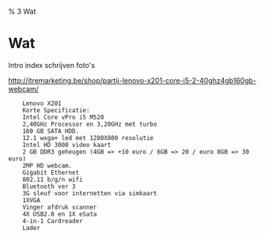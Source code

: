 % 3 Wat



# Wat


Intro index schrijven
foto's

<http://itremarketing.be/shop/partij-lenovo-x201-core-i5-2-40ghz4gb160gb-webcam/>

		Lenovo X201
		Korte Specificatie:
		Intel Core vPro i5 M520
		2,40GHz Processor en 3,20GHz met turbo
		160 GB SATA HDD.
		12.1 wxga+ led met 1280X800 resolutie
		Intel HD 3000 video kaart
		2 GB DDR3 geheugen (4GB => +10 euro / 6GB => 20 / euro 8GB => 30 euro)
		2MP HD webcam.
		Gigabit Ethernet
		802.11 b/g/n wifi
		Bluetooth ver 3
		3G sleuf voor internetten via simkaart
		1XVGA
		Vinger afdruk scanner
		4X USB2.0 en 1X eSata
		4-in-1 Cardreader
		Lader
